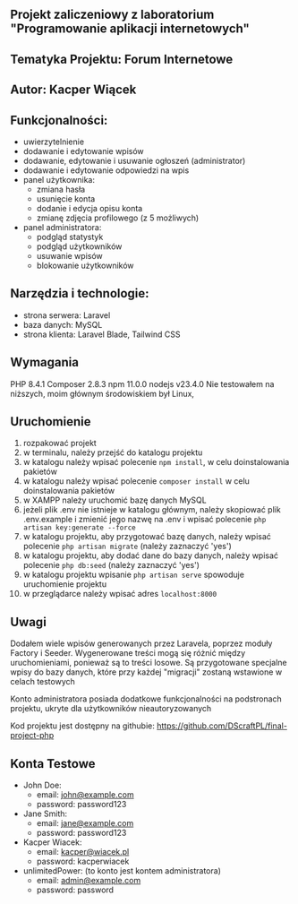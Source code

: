 ## Projekt zaliczeniowy z laboratorium "Programowanie aplikacji internetowych"

## Tematyka Projektu: Forum Internetowe

## Autor: Kacper Wiącek

## Funkcjonalności:
- uwierzytelnienie
- dodawanie i edytowanie wpisów
- dodawanie, edytowanie i usuwanie ogłoszeń (administrator)
- dodawanie i edytowanie odpowiedzi na wpis
- panel użytkownika:
  - zmiana hasła
  - usunięcie konta
  - dodanie i edycja opisu konta
  - zmianę zdjęcia profilowego (z 5 możliwych)
- panel administratora:
  - podgląd statystyk
  - podgląd użytkowników
  - usuwanie wpisów
  - blokowanie użytkowników

## Narzędzia i technologie:
- strona serwera: Laravel
- baza danych: MySQL
- strona klienta: Laravel Blade, Tailwind CSS

## Wymagania
PHP 8.4.1
Composer 2.8.3
npm 11.0.0
nodejs v23.4.0
Nie testowałem na niższych, moim głównym środowiskiem był Linux, 

## Uruchomienie

1. rozpakować projekt
2. w terminalu, należy przejść do katalogu projektu
3. w katalogu należy wpisać polecenie `npm install`, w celu doinstalowania pakietów
4. w katalogu należy wpisać polecenie `composer install` w celu doinstalowania pakietów
5. w XAMPP należy uruchomić bazę danych MySQL
6. jeżeli plik .env nie istnieje w katalogu głównym, należy skopiować plik .env.example i zmienić jego nazwę na .env i wpisać polecenie `php artisan key:generate --force`
7. w katalogu projektu, aby przygotować bazę danych, należy wpisać polecenie `php artisan migrate` (należy zaznaczyć 'yes') 
8. w katalogu projektu, aby dodać dane do bazy danych, należy wpisać polecenie `php db:seed` (należy zaznaczyć 'yes')
9. w katalogu projektu wpisanie `php artisan serve` spowoduje uruchomienie projektu
10. w przeglądarce należy wpisać adres `localhost:8000`

## Uwagi
Dodałem wiele wpisów generowanych przez Laravela, poprzez moduły Factory i Seeder. 
Wygenerowane treści mogą się różnić między uruchomieniami, ponieważ są to treści losowe.
Są przygotowane specjalne wpisy do bazy danych, które przy każdej "migracji" zostaną wstawione w celach testowych

Konto administratora posiada dodatkowe funkcjonalności na podstronach projektu, ukryte dla użytkowników nieautoryzowanych

Kod projektu jest dostępny na githubie: https://github.com/DScraftPL/final-project-php

## Konta Testowe

- John Doe:
  - email: john@example.com
  - password: password123
- Jane Smith:
  - email: jane@example.com 
  - password: password123
- Kacper Wiacek:
  - email: kacper@wiacek.pl
  - password: kacperwiacek
- unlimitedPower: (to konto jest kontem administratora)
  - email: admin@example.com
  - password: password

